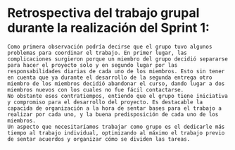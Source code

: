 # Retrospectiva del trabajo grupal durante la realización del Sprint 1:
    Como primera observación podría decirse que el grupo tuvo algunos problemas para coordinar el trabajo. En primer lugar, las complicaciones surgieron porque un miembro del grupo decidió separarse para hacer el proyecto solo y en segundo lugar por las responsabilidades diarias de cada uno de los miembros. Esto sin tener en cuenta que ya durante el desarrollo de la segunda entrega otro miembro de los miembros decidió abandonar el curso, dando lugar a dos miembros nuevos con los cuales no fue fácil contactarse.
    No obstante esos contratiempos, entiendo que el grupo tiene iniciativa y compromiso para el desarrollo del proyecto. Es destacable la capacida de organización a la hora de sentar bases para el trabajo a realizar por cada uno, y la buena predisposición de cada uno de los miembros.
    Un aspecto que necesitaríamos trabajar como grupo es el dedicarle más tiempo al trabajo individual, optimizando al máximo el trabajo previo de sentar acuerdos y organizar cómo se dividen las tareas.
    

